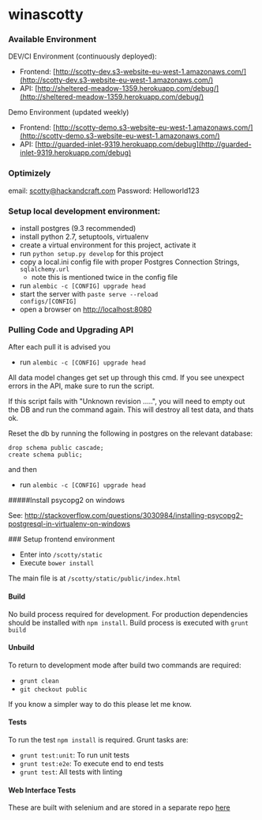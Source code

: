 winascotty
==========

### Available Environment

DEV/CI Environment (continuously deployed):

* Frontend: [http://scotty-dev.s3-website-eu-west-1.amazonaws.com/](http://scotty-dev.s3-website-eu-west-1.amazonaws.com/)
* API: [http://sheltered-meadow-1359.herokuapp.com/debug/](http://sheltered-meadow-1359.herokuapp.com/debug/)

Demo Environment (updated weekly)

* Frontend: [http://scotty-demo.s3-website-eu-west-1.amazonaws.com/](http://scotty-demo.s3-website-eu-west-1.amazonaws.com/)
* API: [http://guarded-inlet-9319.herokuapp.com/debug](http://guarded-inlet-9319.herokuapp.com/debug)

### Optimizely


email: scotty@hackandcraft.com
Password: Helloworld123


### Setup local development environment:

* install postgres (9.3 recommended)
* install python 2.7, setuptools, virtualenv
* create a virtual environment for this project, activate it
* run <code>python setup.py develop</code> for this project
* copy a local.ini config file with proper Postgres Connection Strings, <code>sqlalchemy.url</code>
  * note this is mentioned twice in the config file
* run <code>alembic -c [CONFIG] upgrade head</code>
* start the server with <code>paste serve --reload configs/[CONFIG]</code>
* open a browser on [http://localhost:8080](http://localhost:8080)

### Pulling Code and Upgrading API

After each pull it is advised you
* run <code>alembic -c [CONFIG] upgrade head</code>

All data model changes get set up through this cmd.
If you see unexpect errors in the API, make sure to run the script.

If this script fails with "Unknown revision .....", you will need to empty out the DB and run the command again.
This will destroy all test data, and thats ok.

Reset the db by running the following in postgres on the relevant database:

    drop schema public cascade;
    create schema public;

and then

* run <code>alembic -c [CONFIG] upgrade head</code>

#####Install psycopg2 on windows

See:
http://stackoverflow.com/questions/3030984/installing-psycopg2-postgresql-in-virtualenv-on-windows

### Setup frontend environment
* Enter into `/scotty/static`
* Execute `bower install`

The main file is at `/scotty/static/public/index.html`

#### Build

No build process required for development.
For production dependencies should be installed with `npm install`.
Build process is executed with `grunt build`

#### Unbuild

To return to development mode after build two commands are required:

* `grunt clean`
* `git checkout public`

If you know a simpler way to do this please let me know.

#### Tests

To run the test `npm install` is required. Grunt tasks are:

* `grunt test:unit`: To run unit tests
* `grunt test:e2e`: To execute end to end tests
* `grunt test`: All tests with linting

#### Web Interface Tests
These are built with selenium and are stored in a separate repo [here](https://github.com/HarryMcCarney/ScottySeleniumTests) 

